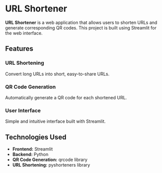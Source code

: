 # URL Shortener

**URL Shortener** is a web application that allows users to shorten URLs and generate corresponding QR codes. This project is built using Streamlit for the web interface.

## Features

### URL Shortening
Convert long URLs into short, easy-to-share URLs.

### QR Code Generation
Automatically generate a QR code for each shortened URL.

### User Interface
Simple and intuitive interface built with Streamlit.

## Technologies Used

- **Frontend:** Streamlit
- **Backend:** Python
- **QR Code Generation:** qrcode library
- **URL Shortening:** pyshorteners library

